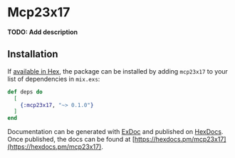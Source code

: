 # Mcp23x17

**TODO: Add description**

## Installation

If [available in Hex](https://hex.pm/docs/publish), the package can be installed
by adding `mcp23x17` to your list of dependencies in `mix.exs`:

```elixir
def deps do
  [
    {:mcp23x17, "~> 0.1.0"}
  ]
end
```

Documentation can be generated with [ExDoc](https://github.com/elixir-lang/ex_doc)
and published on [HexDocs](https://hexdocs.pm). Once published, the docs can
be found at [https://hexdocs.pm/mcp23x17](https://hexdocs.pm/mcp23x17).

